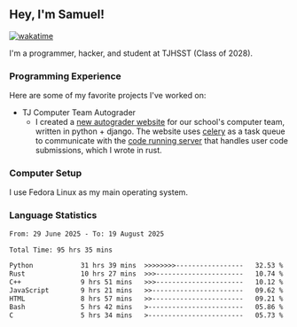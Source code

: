 ## Hey, I'm Samuel!
[![wakatime](https://wakatime.com/badge/user/879aea6b-e969-410f-b0b6-2bb4510bea6f.svg)](https://wakatime.com/@879aea6b-e969-410f-b0b6-2bb4510bea6f)

I'm a programmer, hacker, and student at TJHSST (Class of 2028).

### Programming Experience
Here are some of my favorite projects I've worked on:
- TJ Computer Team Autograder
  - I created a [new autograder website](https://github.com/TJ-Computer-Team/autograder2) for our school's computer team, written in python + django. The website uses [celery](https://github.com/celery/celery) as a task queue to communicate with the [code running server](https://github.com/TJ-Computer-Team/coderunner) that handles user code submissions, which I wrote in rust.

### Computer Setup
I use Fedora Linux as my main operating system.

### Language Statistics
<!--START_SECTION:waka-->

```txt
From: 29 June 2025 - To: 19 August 2025

Total Time: 95 hrs 35 mins

Python            31 hrs 39 mins  >>>>>>>>-----------------   32.53 %
Rust              10 hrs 27 mins  >>>----------------------   10.74 %
C++               9 hrs 51 mins   >>>----------------------   10.12 %
JavaScript        9 hrs 21 mins   >>-----------------------   09.62 %
HTML              8 hrs 57 mins   >>-----------------------   09.21 %
Bash              5 hrs 42 mins   >------------------------   05.86 %
C                 5 hrs 34 mins   >------------------------   05.73 %
```

<!--END_SECTION:waka-->
